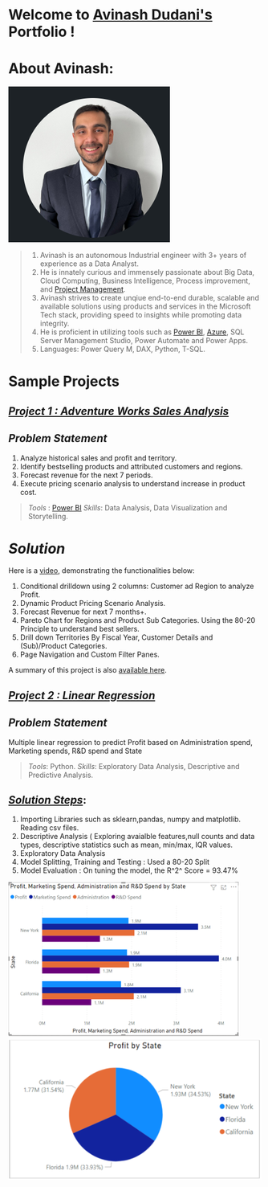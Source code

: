 # Welcome to [Avinash Dudani's](https://www.linkedin.com/in/avinash-dudani/) Portfolio !

# About Avinash:

![](https://github.com/avixd/dudaniavinash.github.io/blob/main/images/Capture.PNG)
> 1. Avinash is an autonomous Industrial engineer with 3+ years of experience as a Data Analyst.
> 2. He is innately curious and immensely passionate about Big Data, Cloud Computing, Business Intelligence, Process improvement, and [Project Management](https://www.credly.com/badges/6a7b9d75-c6db-43db-8ffc-b9340b95d232/public_url).
> 3. Avinash strives to create unqiue end-to-end durable, scalable and available solutions using products and services in the Microsoft Tech stack, providing speed to insights while promoting data integrity.
> 4. He is proficient in utilizing tools such as  [Power BI](https://www.credly.com/badges/f0925474-6b3f-4455-9b44-a1576025a9e6/linked_in_profile), [Azure](https://www.credly.com/badges/7260e635-73f2-4c54-a393-49d6b61fb8e6/public_url), SQL Server Management Studio, Power Automate and Power Apps.
> 5. Languages: Power Query M, DAX, Python, T-SQL. 


# Sample Projects

## *[Project 1 : Adventure Works Sales Analysis](https://github.com/avixd/Adventure-Works-Sales-Analysis)*

## *Problem Statement*
1. Analyze historical sales and profit and territory.
2. Identify bestselling products and attributed customers and regions.
3. Forecast revenue for the next 7 periods.
4. Execute pricing scenario analysis to understand increase in product cost.

> *Tools* : [Power BI](https://www.credly.com/badges/f0925474-6b3f-4455-9b44-a1576025a9e6/linked_in_profile)
> *Skills*: Data Analysis, Data Visualization and Storytelling.

# *Solution*
Here is a [video](https://1drv.ms/v/s!AkGuKJKxOlnAgQrVkaSbRyKB1Oef?e=cjUtrh), demonstrating the functionalities below:
1. Conditional drilldown using 2 columns: Customer ad Region to analyze Profit.
2. Dynamic Product Pricing Scenario Analysis.
3. Forecast Revenue for next 7 months+.
4. Pareto Chart for Regions and Product Sub Categories. Using the 80-20 Principle to understand best sellers.
5. Drill down Territories By Fiscal Year, Customer Details and (Sub)/Product Categories.
6. Page Navigation and Custom Filter Panes.

A summary of this project is also [available here](https://1drv.ms/b/s!AkGuKJKxOlnAgQnnpK9jm-kMUHM6?e=ko3cGO).


## *[Project 2 : Linear Regression ](https://github.com/avixd/MultipleLinearRegressioninPython)*
## *Problem Statement*
Multiple linear regression to predict Profit based on Administration spend, Marketing spends, R&D spend and State

> *Tools*:  Python. 
> *Skills*: Exploratory Data Analysis, Descriptive and Predictive Analysis.

## *[Solution Steps](https://1drv.ms/b/s!AkGuKJKxOlnAgQxHIJK4HfocT9F8?e=j7FkPX)*:
1. Importing Libraries such as sklearn,pandas, numpy and matplotlib. Reading csv files.
2. Descriptive Analysis ( Exploring avaialble features,null counts and data types, descriptive statistics such as mean, min/max, IQR values.
3. Exploratory Data Analysis
4. Model Splitting, Training and Testing : Used a 80-20 Split
5. Model Evaluation : On tuning the model, the R^2^ Score = 93.47%


![](https://github.com/avixd/dudaniavinash.github.io/blob/main/images/profit2.png)
![](https://github.com/avixd/dudaniavinash.github.io/blob/main/images/profit.png)



